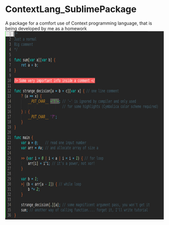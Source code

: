 # ContextLang_SublimePackage
A package for a comfort use of Context programming language, that is being developed by me as a homework
<img src="showcase/showcase.png" alt="small prog example" width="600" height="600">
